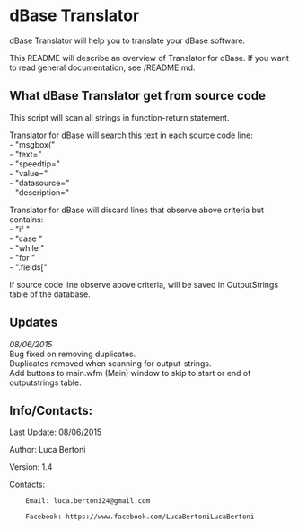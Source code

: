 # dBase Translator

dBase Translator will help you to translate your dBase software.

This README will describe an overview of Translator for dBase. If you want to read general documentation, see /README.md.

## What dBase Translator get from source code

This script will scan all strings in function-return statement.

Translator for dBase will search this text in each source code line:  
	- "msgbox("  
	- "text="  
	- "speedtip="  
	- "value="  
	- "datasource="  
	- "description="

Translator for dBase will discard lines that observe above criteria but contains:  
	- "if "  
	- "case "  
	- "while "  
	- "for "  
	- ".fields["

If source code line observe above criteria, will be saved in OutputStrings table of the database.

## Updates

*08/06/2015*  
Bug fixed on removing duplicates.  
Duplicates removed when scanning for output-strings.  
Add buttons to main.wfm (Main) window to skip to start or end of outputstrings table.

## Info/Contacts:

Last Update: 08/06/2015

Author: Luca Bertoni

Version: 1.4

Contacts:

        Email: luca.bertoni24@gmail.com

        Facebook: https://www.facebook.com/LucaBertoniLucaBertoni

